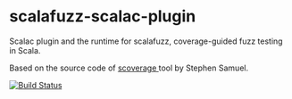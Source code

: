 scalafuzz-scalac-plugin
==========

Scalac plugin and the runtime for scalafuzz, coverage-guided fuzz testing in Scala.

Based on the source code of [scoverage ](https://github.com/scoverage/scalac-scoverage-plugin) tool by Stephen Samuel.

[![Build Status](https://travis-ci.org/scalafuzz/scalafuzz-scalac-plugin.png)](https://travis-ci.org/scalafuzz/scalafuzz-scalac-plugin)
